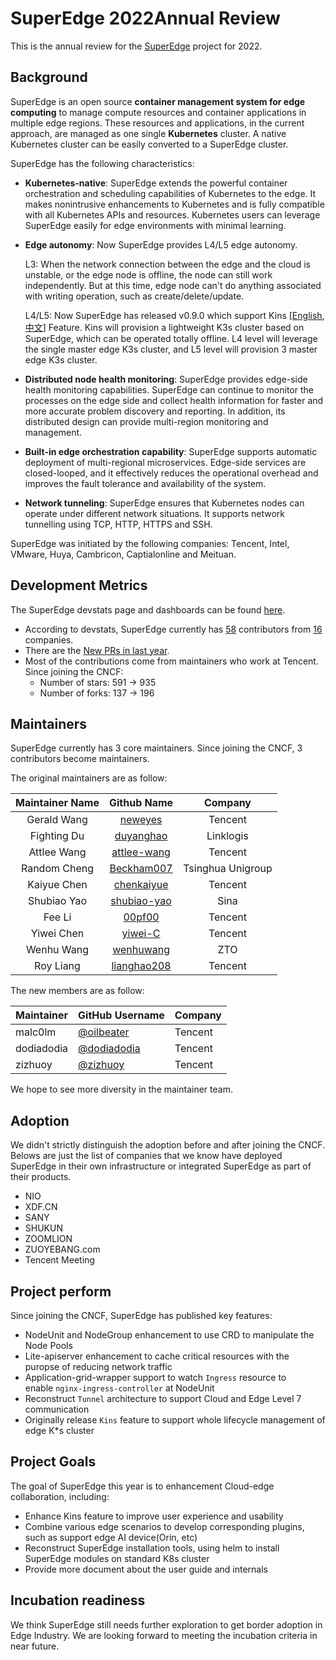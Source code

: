 # SuperEdge 2022Annual Review

This is the annual review for the [SuperEdge](https://superedge.io) project for 2022.

## Background

SuperEdge is an open source **container management system for edge computing** to manage compute resources and container applications in multiple edge regions. These resources and applications, in the current approach, are managed as one single **Kubernetes** cluster. A native Kubernetes cluster can be easily converted to a SuperEdge cluster.

SuperEdge has the following characteristics:

* **Kubernetes-native**: SuperEdge extends the powerful container orchestration and scheduling capabilities of Kubernetes to the edge. It makes nonintrusive enhancements to Kubernetes and is fully compatible with all Kubernetes APIs and resources. Kubernetes users can leverage SuperEdge easily for edge environments with minimal learning.

* **Edge autonomy**: Now SuperEdge provides L4/L5 edge autonomy. 
  
  L3: When the network connection between the edge and the cloud is unstable, or the edge node is offline, the node can still work independently. But at this time, edge node can't do anything associated with writing operation, such as create/delete/update.
  
  L4/L5: Now SuperEdge has released v0.9.0 which support Kins [[English](docs/components/kins.md), [中文](docs/components/kins_CN.md)] Feature. Kins will provision a lightweight K3s cluster based on SuperEdge, which can be operated totally offline. L4 level will leverage the single master edge K3s cluster, and L5 level will provision 3 master edge K3s cluster.

* **Distributed node health monitoring**: SuperEdge provides edge-side health monitoring capabilities. SuperEdge can continue to monitor the processes on the edge side and collect health information for faster and more accurate problem discovery and reporting. In addition, its distributed design can provide multi-region monitoring and management.

* **Built-in edge orchestration capability**: SuperEdge supports automatic deployment of multi-regional microservices.
  Edge-side services are closed-looped, and it effectively reduces the operational overhead and improves the fault
  tolerance and availability of the system.

* **Network tunneling**: SuperEdge ensures that Kubernetes nodes can operate under different network situations. It
  supports network tunnelling using TCP, HTTP, HTTPS and SSH.

SuperEdge was initiated by the following companies: Tencent, Intel, VMware, Huya, Cambricon, Captialonline and Meituan.

## Development Metrics

The SuperEdge devstats page and dashboards can be found [here](https://superedge.devstats.cncf.io/d/8/dashboards?orgId=1&refresh=15m&search=open).

- According to devstats, SuperEdge currently has [58](https://superedge.devstats.cncf.io/d/22/prs-authors-table?orgId=1) contributors from [16](https://superedge.devstats.cncf.io/d/5/companies-table?orgId=1)
  companies. 
- There are the [New PRs in last year](https://superedge.devstats.cncf.io/d/15/new-prs-in-repository-groups?orgId=1).
- Most of the contributions come from maintainers who work at Tencent. Since joining the CNCF:
  * Number of stars: 591 -> 935
  * Number of forks: 137 -> 196

## Maintainers

SuperEdge currently has 3 core maintainers. Since joining the CNCF,
3 contributors become maintainers.

The original maintainers are as follow:

| Maintainer Name | Github Name                                   | Company           |
|:---------------:|:---------------------------------------------:|:-----------------:|
| Gerald Wang     | [neweyes](https://github.com/neweyes)         | Tencent           |
| Fighting Du     | [duyanghao](https://github.com/duyanghao)     | Linklogis         |
| Attlee Wang     | [attlee-wang](https://github.com/attlee-wang) | Tencent           |
| Random Cheng    | [Beckham007](https://github.com/Beckham007)   | Tsinghua Unigroup |
| Kaiyue Chen     | [chenkaiyue](https://github.com/chenkaiyue)   | Tencent           |
| Shubiao Yao     | [shubiao-yao](https://github.com/shubiao-yao) | Sina              |
| Fee Li          | [00pf00](https://github.com/00pf00)           | Tencent           |
| Yiwei Chen      | [yiwei-C](https://github.com/yiwei-C)         | Tencent           |
| Wenhu Wang      | [wenhuwang](https://github.com/wenhuwang)     | ZTO               |
| Roy Liang       | [lianghao208](https://github.com/lianghao208) | Tencent           |

The new members are as follow:

| Maintainer | GitHub Username                              | Company |
| ---------- | -------------------------------------------- | ------- |
| malc0lm    | [@oilbeater](https://github.com/malc0lm)     | Tencent |
| dodiadodia | [@dodiadodia](https://github.com/dodiadodia) | Tencent |
| zizhuoy    | [@zizhuoy](https://github.com/zizhuoy)       | Tencent |

We hope to see more diversity in the maintainer team.

## Adoption

We didn't strictly distinguish the adoption before and after joining the CNCF.
Belows are just the list of companies that we know have deployed SuperEdge in their own infrastructure or integrated SuperEdge as part of their products.

- NIO
- XDF.CN
- SANY
- SHUKUN
- ZOOMLION
- ZUOYEBANG.com
- Tencent Meeting

## Project perform

Since joining the CNCF, SuperEdge has published key features:

- NodeUnit and NodeGroup enhancement to use CRD to manipulate the Node Pools
- Lite-apiserver enhancement to cache critical resources with the puropse of reducing network traffic
- Application-grid-wrapper support to watch `Ingress` resource to enable `nginx-ingress-controller` at NodeUnit
- Reconstruct `Tunnel` architecture to support Cloud and Edge Level 7 communication
- Originally release `Kins` feature to support whole lifecycle management of edge K*s cluster

## Project Goals

The goal of SuperEdge this year is to enhancement Cloud-edge collaboration, including:

- Enhance Kins feature to improve user experience and usability
- Combine various edge scenarios to develop corresponding plugins, such as support edge AI device(Orin, etc)
- Reconstruct SuperEdge installation tools, using helm to install SuperEdge modules on standard K8s cluster
- Provide more document about the user guide and internals 

## Incubation readiness

We think SuperEdge still needs further exploration to get border adoption in Edge Industry. We are looking forward to meeting the incubation criteria in near future.
